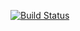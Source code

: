 [![Build Status](https://travis-ci.org/jasisboredsojoinedgithub/GitHubApi567.svg?branch=HW05a_Mocking)](https://travis-ci.org/jasisboredsojoinedgithub/GitHubApi567)
